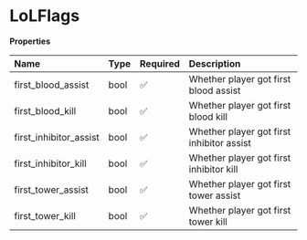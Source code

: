# LoLFlags

**Properties**

| Name                   | Type | Required | Description                               |
| :--------------------- | :--- | :------- | :---------------------------------------- |
| first_blood_assist     | bool | ✅       | Whether player got first blood assist     |
| first_blood_kill       | bool | ✅       | Whether player got first blood kill       |
| first_inhibitor_assist | bool | ✅       | Whether player got first inhibitor assist |
| first_inhibitor_kill   | bool | ✅       | Whether player got first inhibitor kill   |
| first_tower_assist     | bool | ✅       | Whether player got first tower assist     |
| first_tower_kill       | bool | ✅       | Whether player got first tower kill       |
